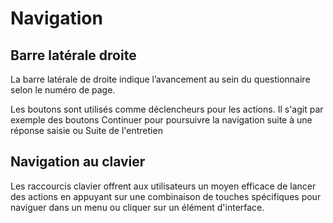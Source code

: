 # Navigation

## Barre latérale droite

La barre latérale de droite indique l’avancement au sein du questionnaire selon le numéro de page.

Les boutons sont utilisés comme déclencheurs pour les actions. Il s'agit par exemple des boutons Continuer pour poursuivre la navigation suite à une réponse saisie ou Suite de l'entretien

## Navigation au clavier

Les raccourcis clavier offrent aux utilisateurs un moyen efficace de lancer des actions en appuyant sur une combinaison de touches spécifiques pour naviguer dans un menu ou cliquer sur un élément d'interface.

